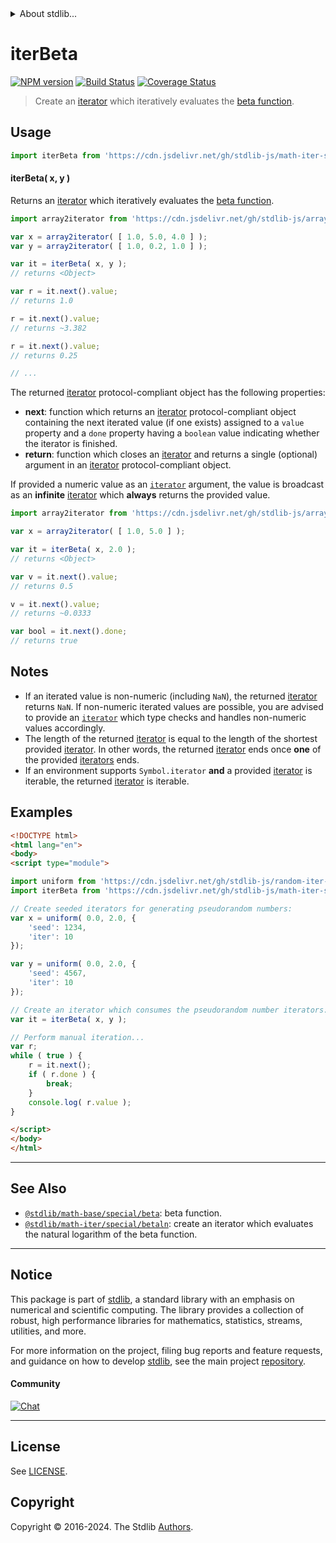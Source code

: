 <!--

@license Apache-2.0

Copyright (c) 2020 The Stdlib Authors.

Licensed under the Apache License, Version 2.0 (the "License");
you may not use this file except in compliance with the License.
You may obtain a copy of the License at

   http://www.apache.org/licenses/LICENSE-2.0

Unless required by applicable law or agreed to in writing, software
distributed under the License is distributed on an "AS IS" BASIS,
WITHOUT WARRANTIES OR CONDITIONS OF ANY KIND, either express or implied.
See the License for the specific language governing permissions and
limitations under the License.

-->


<details>
  <summary>
    About stdlib...
  </summary>
  <p>We believe in a future in which the web is a preferred environment for numerical computation. To help realize this future, we've built stdlib. stdlib is a standard library, with an emphasis on numerical and scientific computation, written in JavaScript (and C) for execution in browsers and in Node.js.</p>
  <p>The library is fully decomposable, being architected in such a way that you can swap out and mix and match APIs and functionality to cater to your exact preferences and use cases.</p>
  <p>When you use stdlib, you can be absolutely certain that you are using the most thorough, rigorous, well-written, studied, documented, tested, measured, and high-quality code out there.</p>
  <p>To join us in bringing numerical computing to the web, get started by checking us out on <a href="https://github.com/stdlib-js/stdlib">GitHub</a>, and please consider <a href="https://opencollective.com/stdlib">financially supporting stdlib</a>. We greatly appreciate your continued support!</p>
</details>

# iterBeta

[![NPM version][npm-image]][npm-url] [![Build Status][test-image]][test-url] [![Coverage Status][coverage-image]][coverage-url] <!-- [![dependencies][dependencies-image]][dependencies-url] -->

> Create an [iterator][mdn-iterator-protocol] which iteratively evaluates the [beta function][@stdlib/math/base/special/beta].

<!-- Section to include introductory text. Make sure to keep an empty line after the intro `section` element and another before the `/section` close. -->

<section class="intro">

</section>

<!-- /.intro -->

<!-- Package usage documentation. -->



<section class="usage">

## Usage

```javascript
import iterBeta from 'https://cdn.jsdelivr.net/gh/stdlib-js/math-iter-special-beta@esm/index.mjs';
```

#### iterBeta( x, y )

Returns an [iterator][mdn-iterator-protocol] which iteratively evaluates the [beta function][@stdlib/math/base/special/beta].

```javascript
import array2iterator from 'https://cdn.jsdelivr.net/gh/stdlib-js/array-to-iterator@esm/index.mjs';

var x = array2iterator( [ 1.0, 5.0, 4.0 ] );
var y = array2iterator( [ 1.0, 0.2, 1.0 ] );

var it = iterBeta( x, y );
// returns <Object>

var r = it.next().value;
// returns 1.0

r = it.next().value;
// returns ~3.382

r = it.next().value;
// returns 0.25

// ...
```

The returned [iterator][mdn-iterator-protocol] protocol-compliant object has the following properties:

-   **next**: function which returns an [iterator][mdn-iterator-protocol] protocol-compliant object containing the next iterated value (if one exists) assigned to a `value` property and a `done` property having a `boolean` value indicating whether the iterator is finished.
-   **return**: function which closes an [iterator][mdn-iterator-protocol] and returns a single (optional) argument in an [iterator][mdn-iterator-protocol] protocol-compliant object.

If provided a numeric value as an [`iterator`][mdn-iterator-protocol] argument, the value is broadcast as an **infinite** [iterator][mdn-iterator-protocol] which **always** returns the provided value.

```javascript
import array2iterator from 'https://cdn.jsdelivr.net/gh/stdlib-js/array-to-iterator@esm/index.mjs';

var x = array2iterator( [ 1.0, 5.0 ] );

var it = iterBeta( x, 2.0 );
// returns <Object>

var v = it.next().value;
// returns 0.5

v = it.next().value;
// returns ~0.0333

var bool = it.next().done;
// returns true
```

</section>

<!-- /.usage -->

<!-- Package usage notes. Make sure to keep an empty line after the `section` element and another before the `/section` close. -->

<section class="notes">

## Notes

-   If an iterated value is non-numeric (including `NaN`), the returned [iterator][mdn-iterator-protocol] returns `NaN`. If non-numeric iterated values are possible, you are advised to provide an [`iterator`][mdn-iterator-protocol] which type checks and handles non-numeric values accordingly.
-   The length of the returned [iterator][mdn-iterator-protocol] is equal to the length of the shortest provided [iterator][mdn-iterator-protocol]. In other words, the returned [iterator][mdn-iterator-protocol] ends once **one** of the provided [iterators][mdn-iterator-protocol] ends.
-   If an environment supports `Symbol.iterator` **and** a provided [iterator][mdn-iterator-protocol] is iterable, the returned [iterator][mdn-iterator-protocol] is iterable.

</section>

<!-- /.notes -->

<!-- Package usage examples. -->

<section class="examples">

## Examples

<!-- eslint no-undef: "error" -->

```html
<!DOCTYPE html>
<html lang="en">
<body>
<script type="module">

import uniform from 'https://cdn.jsdelivr.net/gh/stdlib-js/random-iter-uniform@esm/index.mjs';
import iterBeta from 'https://cdn.jsdelivr.net/gh/stdlib-js/math-iter-special-beta@esm/index.mjs';

// Create seeded iterators for generating pseudorandom numbers:
var x = uniform( 0.0, 2.0, {
    'seed': 1234,
    'iter': 10
});

var y = uniform( 0.0, 2.0, {
    'seed': 4567,
    'iter': 10
});

// Create an iterator which consumes the pseudorandom number iterators:
var it = iterBeta( x, y );

// Perform manual iteration...
var r;
while ( true ) {
    r = it.next();
    if ( r.done ) {
        break;
    }
    console.log( r.value );
}

</script>
</body>
</html>
```

</section>

<!-- /.examples -->

<!-- Section to include cited references. If references are included, add a horizontal rule *before* the section. Make sure to keep an empty line after the `section` element and another before the `/section` close. -->

<section class="references">

</section>

<!-- /.references -->

<!-- Section for related `stdlib` packages. Do not manually edit this section, as it is automatically populated. -->

<section class="related">

* * *

## See Also

-   <span class="package-name">[`@stdlib/math-base/special/beta`][@stdlib/math/base/special/beta]</span><span class="delimiter">: </span><span class="description">beta function.</span>
-   <span class="package-name">[`@stdlib/math-iter/special/betaln`][@stdlib/math/iter/special/betaln]</span><span class="delimiter">: </span><span class="description">create an iterator which evaluates the natural logarithm of the beta function.</span>

</section>

<!-- /.related -->

<!-- Section for all links. Make sure to keep an empty line after the `section` element and another before the `/section` close. -->


<section class="main-repo" >

* * *

## Notice

This package is part of [stdlib][stdlib], a standard library with an emphasis on numerical and scientific computing. The library provides a collection of robust, high performance libraries for mathematics, statistics, streams, utilities, and more.

For more information on the project, filing bug reports and feature requests, and guidance on how to develop [stdlib][stdlib], see the main project [repository][stdlib].

#### Community

[![Chat][chat-image]][chat-url]

---

## License

See [LICENSE][stdlib-license].


## Copyright

Copyright &copy; 2016-2024. The Stdlib [Authors][stdlib-authors].

</section>

<!-- /.stdlib -->

<!-- Section for all links. Make sure to keep an empty line after the `section` element and another before the `/section` close. -->

<section class="links">

[npm-image]: http://img.shields.io/npm/v/@stdlib/math-iter-special-beta.svg
[npm-url]: https://npmjs.org/package/@stdlib/math-iter-special-beta

[test-image]: https://github.com/stdlib-js/math-iter-special-beta/actions/workflows/test.yml/badge.svg?branch=main
[test-url]: https://github.com/stdlib-js/math-iter-special-beta/actions/workflows/test.yml?query=branch:main

[coverage-image]: https://img.shields.io/codecov/c/github/stdlib-js/math-iter-special-beta/main.svg
[coverage-url]: https://codecov.io/github/stdlib-js/math-iter-special-beta?branch=main

<!--

[dependencies-image]: https://img.shields.io/david/stdlib-js/math-iter-special-beta.svg
[dependencies-url]: https://david-dm.org/stdlib-js/math-iter-special-beta/main

-->

[chat-image]: https://img.shields.io/gitter/room/stdlib-js/stdlib.svg
[chat-url]: https://app.gitter.im/#/room/#stdlib-js_stdlib:gitter.im

[stdlib]: https://github.com/stdlib-js/stdlib

[stdlib-authors]: https://github.com/stdlib-js/stdlib/graphs/contributors

[umd]: https://github.com/umdjs/umd
[es-module]: https://developer.mozilla.org/en-US/docs/Web/JavaScript/Guide/Modules

[deno-url]: https://github.com/stdlib-js/math-iter-special-beta/tree/deno
[deno-readme]: https://github.com/stdlib-js/math-iter-special-beta/blob/deno/README.md
[umd-url]: https://github.com/stdlib-js/math-iter-special-beta/tree/umd
[umd-readme]: https://github.com/stdlib-js/math-iter-special-beta/blob/umd/README.md
[esm-url]: https://github.com/stdlib-js/math-iter-special-beta/tree/esm
[esm-readme]: https://github.com/stdlib-js/math-iter-special-beta/blob/esm/README.md
[branches-url]: https://github.com/stdlib-js/math-iter-special-beta/blob/main/branches.md

[stdlib-license]: https://raw.githubusercontent.com/stdlib-js/math-iter-special-beta/main/LICENSE

[mdn-iterator-protocol]: https://developer.mozilla.org/en-US/docs/Web/JavaScript/Reference/Iteration_protocols#The_iterator_protocol

<!-- <related-links> -->

[@stdlib/math/base/special/beta]: https://github.com/stdlib-js/math-base-special-beta/tree/esm

[@stdlib/math/iter/special/betaln]: https://github.com/stdlib-js/math-iter-special-betaln/tree/esm

<!-- </related-links> -->

</section>

<!-- /.links -->
